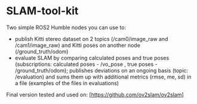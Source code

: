# SLAM-tool-kit

Two simple ROS2 Humble nodes you can use to:
- publish Kitti stereo dataset on 2 topics (/cam0/image_raw and /cam1/image_raw) and Kitti poses on another node (/ground_truth/odom)
- evaluate SLAM by comparing calculated poses and true poses (subscriptions: calculated poses - /vo_pose , true poses - /ground_truth/odom); publishes deviations on an ongoing basis (topic: /evaluation) and sums them up with additional metrics (rmse, me, sd) in a file (examples of the files in evaluations)

Final version tested and used on:
[https://github.com/ov2slam/ov2slam]
